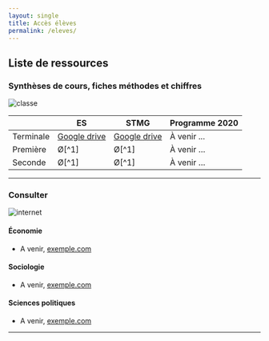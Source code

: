 ```yaml
---
layout: single
title: Accès élèves
permalink: /eleves/
---
```


## Liste de ressources

### Synthèses de cours, fiches méthodes et chiffres

![classe](https://ya7yal.github.io/assets/class.jpg)

|     | ES | STMG | Programme 2020 |
| --------- | -----| ------ | -------------- |
| Terminale | [Google drive](https://www.example.com) | [Google drive](https://www.example.com)   |   À venir ...          |
| Première  |  Ø[^1] |  Ø[^1]   |     À venir …       |
| Seconde   |  Ø[^1] |  Ø[^1]   |     À venir …       |

---

### Consulter

![internet](https://ya7yal.github.io/assets/livres.jpg)


#### Économie

* A venir, [exemple.com](https://www.example.com)

#### Sociologie

* A venir, [exemple.com](https://www.example.com)

#### Sciences politiques

* A venir, [exemple.com](https://www.example.com)

---
